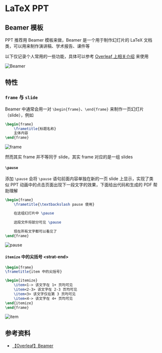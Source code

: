 # LaTeX PPT


## Beamer 模板

PPT 推荐用 Beamer 模板来做，Beamer 是一个用于制作幻灯片的 LaTeX 文档类，可以用来制作演讲稿、学术报告、课件等

以下仅记录个人常用的一些功能，具体可以参考 [Overleaf 上相关介绍](https://www.overleaf.com/learn/latex/Beamer) 来使用
<!-- more -->

![Beamer](Beamer-overview.png)

## 特性

### `frame` 与 `slide`

Beamer 中通常会用一对 `\begin{frame}`、`\end{frame}` 来制作一页幻灯片（slide），例如

```tex
\begin{frame}
	\frametitle{标题名称}
	主体内容
\end{frame}
```

![frame](Beamer-frame.png)

然而其实 frame 并不等同于 slide，其实 frame 对应的是一组 slides

#### `\pause`

添加 `\pause` 会将 `\pause` 语句前面内容单独在新的一页 slide 上显示，实现了类似 PPT 动画中的点击页面出现下一段文字的效果，下面给出代码和生成的 PDF 帮助理解

```tex
\begin{frame}
	\frametitle{\textbackslash pause 使用}

	在这组幻灯片中 \pause
	
	这段文件将部分可见 \pause
	
	现在所有文字都可以看见了
\end{frame}
```

![pause](Beamer-pause.jpg)

#### `itemize` 中的尖括号 \<strat-end\>

```tex
\begin{frame}
\frametitle{item 中的尖括号}

\begin{itemize}
	\item<1-> 该文字在 1+ 页均可见
	\item<2-3> 该文字在 2-3 页均可见
	\item<3> 该文字仅在第 3 页均可见
	\item<4-> 该文字在 4+ 页均可见
\end{itemize}
\end{frame}
```

![item](Beamer-item.jpg)

## 参考资料

- [【Overleaf】Beamer](https://www.overleaf.com/learn/latex/Beamer)


